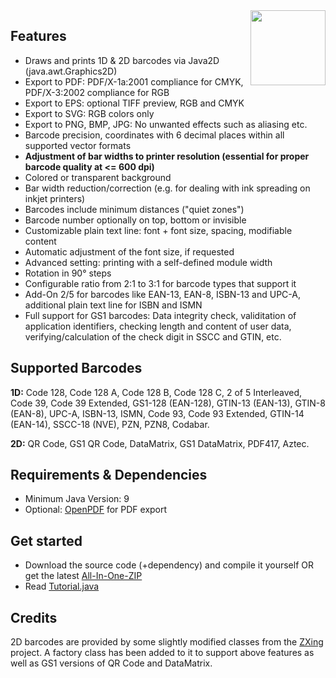<img align="right" width="120" height="120" src="https://user-images.githubusercontent.com/130756709/232242399-81d7d770-4c66-469c-b1fd-a2ad6531d212.png">

## Features

- Draws and prints 1D & 2D barcodes via Java2D (java.awt.Graphics2D)
- Export to PDF: PDF/X-1a:2001 compliance for CMYK, PDF/X-3:2002  compliance for RGB
- Export to EPS: optional TIFF preview, RGB and CMYK
- Export to SVG: RGB colors only
- Export to PNG, BMP, JPG: No unwanted effects such as aliasing etc.
- Barcode precision, coordinates with 6 decimal places within all supported vector formats
- **Adjustment of bar widths to printer resolution (essential for proper barcode quality at <= 600 dpi)**
- Colored or transparent background
- Bar width reduction/correction (e.g. for dealing with ink spreading on inkjet printers)
- Barcodes include minimum distances ("quiet zones")
- Barcode number optionally on top, bottom or invisible
- Customizable plain text line: font + font size, spacing, modifiable content
- Automatic adjustment of the font size, if requested
- Advanced setting: printing with a self-defined module width
- Rotation in 90° steps
- Configurable ratio from 2:1 to 3:1 for barcode types that support it
- Add-On 2/5 for barcodes like EAN-13, EAN-8, ISBN-13 and UPC-A, additional plain text line for ISBN and ISMN
- Full support for GS1 barcodes: Data integrity check, validitation of application identifiers, checking length and content of user data, verifying/calculation of the check digit in SSCC and GTIN, etc.

## Supported Barcodes
**1D:** Code 128, Code 128 A, Code 128 B, Code 128 C, 2 of 5 Interleaved, Code 39, Code 39 Extended, GS1-128 (EAN-128), GTIN-13 (EAN-13), GTIN-8 (EAN-8), UPC-A, ISBN-13, ISMN, Code 93, Code 93 Extended, GTIN-14 (EAN-14), SSCC-18 (NVE), PZN, PZN8, Codabar.

**2D:** QR Code, GS1 QR Code, DataMatrix, GS1 DataMatrix, PDF417, Aztec.

## Requirements & Dependencies
- Minimum Java Version: 9
- Optional: [OpenPDF](https://github.com/LibrePDF/OpenPDF) for PDF export

## Get started
- Download the source code (+dependency) and compile it yourself OR get the latest [All-In-One-ZIP](https://github.com/Barcode-Lib4J/Barcode-Lib4J/releases)
- Read [Tutorial.java](src/Tutorial.java)

## Credits
2D barcodes are provided by some slightly modified classes from the [ZXing](https://github.com/zxing/zxing) project. A factory class has been added to it to support above features as well as GS1 versions of QR Code and DataMatrix.



